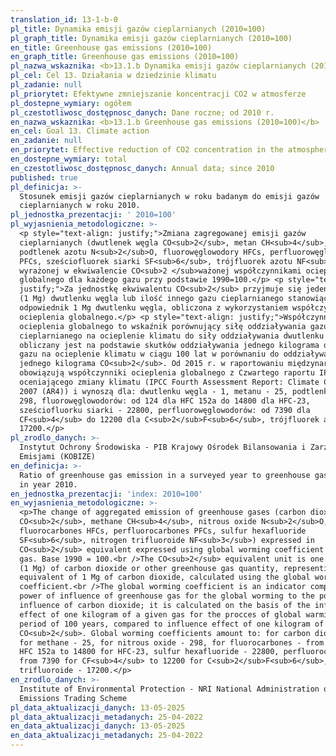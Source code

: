 ```yaml
---
translation_id: 13-1-b-0
pl_title: Dynamika emisji gazów cieplarnianych (2010=100)
pl_graph_title: Dynamika emisji gazów cieplarnianych (2010=100)
en_title: Greenhouse gas emissions (2010=100)
en_graph_title: Greenhouse gas emissions (2010=100)
pl_nazwa_wskaznika: <b>13.1.b Dynamika emisji gazów cieplarnianych (2010=100)</b>
pl_cel: Cel 13. Działania w dziedzinie klimatu
pl_zadanie: null
pl_priorytet: Efektywne zmniejszanie koncentracji CO2 w atmosferze
pl_dostepne_wymiary: ogółem
pl_czestotliwosc_dostępnosc_danych: Dane roczne; od 2010 r.
en_nazwa_wskaznika: <b>13.1.b Greenhouse gas emissions (2010=100)</b>
en_cel: Goal 13. Climate action
en_zadanie: null
en_priorytet: Effective reduction of CO2 concentration in the atmosphere
en_dostepne_wymiary: total
en_czestotliwosc_dostępnosc_danych: Annual data; since 2010
published: true
pl_definicja: >-
  Stosunek emisji gazów cieplarnianych w roku badanym do emisji gazów
  cieplarnianych w roku 2010.
pl_jednostka_prezentacji: ' 2010=100'
pl_wyjasnienia_metodologiczne: >-
  <p style="text-align: justify;">Zmiana zagregowanej emisji gazów
  cieplarnianych (dwutlenek węgla CO<sub>2</sub>, metan CH<sub>4</sub>,
  podtlenek azotu N<sub>2</sub>O, fluorowęglowodory HFCs, perfluorowęglowodory
  PFCs, sześciofluorek siarki SF<sub>6</sub>, trójfluorek azotu NF<sub>3</sub>),
  wyrażonej w ekwiwalencie CO<sub>2 </sub>ważonej współczynnikami ocieplenia
  globalnego dla każdego gazu przy podstawie 1990=100.</p> <p style="text-align:
  justify;">Za jednostkę ekwiwalentu CO<sub>2</sub> przyjmuje się jeden megagram
  (1 Mg) dwutlenku węgla lub ilość innego gazu cieplarnianego stanowiącą
  odpowiednik 1 Mg dwutlenku węgla, obliczona z wykorzystaniem współczynników
  ocieplenia globalnego.</p> <p style="text-align: justify;">Współczynnik
  ocieplenia globalnego to wskaźnik porównujący siłę oddziaływania gazu
  cieplarnianego na ocieplenie klimatu do siły oddziaływania dwutlenku węgla;
  obliczany jest na podstawie skutków oddziaływania jednego kilograma danego
  gazu na ocieplenie klimatu w ciągu 100 lat w porównaniu do oddziaływania
  jednego kilograma CO<sub>2</sub>. Od 2015 r. w raportowaniu międzynarodowym
  obowiązują współczynniki ocieplenia globalnego z Czwartego raportu IPCC
  oceniającego zmiany klimatu (IPCC Fourth Assessment Report: Climate Change
  2007 (AR4)) i wynoszą dla: dwutlenku węgla - 1, metanu - 25, podtlenku azotu -
  298, fluorowęglowodorów: od 124 dla HFC 152a do 14800 dla HFC-23,
  sześciofluorku siarki - 22800, perfluorowęglowodorów: od 7390 dla
  CF<sub>4</sub> do 12200 dla C<sub>2</sub>F<sub>6</sub>, trójfluorek azotu-
  17200.</p>
pl_zrodlo_danych: >-
  Instytut Ochrony Środowiska - PIB Krajowy Ośrodek Bilansowania i Zarządzania
  Emisjami (KOBIZE)
en_definicja: >-
  Ratio of greenhouse gas emission in a surveyed year to greenhouse gas emission
  in year 2010.
en_jednostka_prezentacji: 'index: 2010=100'
en_wyjasnienia_metodologiczne: >-
  <p>The change of aggregated emission of greenhouse gases (carbon dioxide
  CO<sub>2</sub>, methane CH<sub>4</sub>, nitrous oxide N<sub>2</sub>O,
  fluorocarbones HFCs, perfluorocarbones PFCs, sulfur hexafluoride
  SF<sub>6</sub>, nitrogen trifluoroide NF<sub>3</sub>) expressed in
  CO<sub>2</sub> equivalent expressed using global worming coefficient for each
  gas. Base 1990 = 100.<br />The CO<sub>2</sub> equivalent unit is one megagram
  (1 Mg) of carbon dioxide or other greenhouse gas quantity, representing the
  equivalent of 1 Mg of carbon dioxide, calculated using the global worming
  coefficient.<br />The global worming coefficient is an indicator comparing the
  power of influence of greenhouse gas for the global worming to the power of
  influence of carbon dioxide; it is calculated on the basis of the influence
  effect of one kilogram of a given gas for the procces of global warming in the
  period of 100 years, compared to influence effect of one kilogram of
  CO<sub>2</sub>. Global worming coefficients amount to: for carbon dioxide - 1,
  for methane - 25, for nitrous oxide - 298, for fluorocarbones - from 124 for
  HFC 152a to 14800 for HFC-23, sulfur hexafluoride - 22800, perfluorocarbones
  from 7390 for CF<sub>4</sub> to 12200 for C<sub>2</sub>F<sub>6</sub>, nitrogen
  trifluoroide - 17200.</p>
en_zrodlo_danych: >-
  Institute of Environmental Protection - NRI National Administration of the
  Emissions Trading Scheme
pl_data_aktualizacji_danych: 13-05-2025
pl_data_aktualizacji_metadanych: 25-04-2022
en_data_aktualizacji_danych: 13-05-2025
en_data_aktualizacji_metadanych: 25-04-2022
---
```

